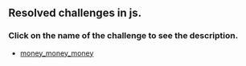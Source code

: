 ## Resolved challenges in js.
### Click on the name of the challenge to see the description.

- [money_money_money]( https://www.codewars.com/kata563f037412e5ada593000114)